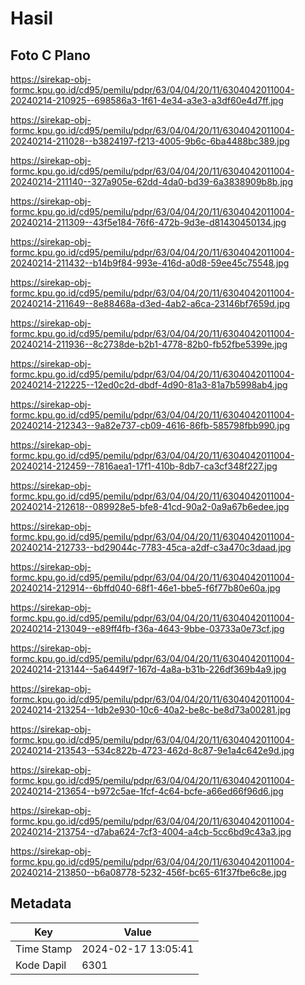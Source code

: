 # Hasil

## Foto C Plano

https://sirekap-obj-formc.kpu.go.id/cd95/pemilu/pdpr/63/04/04/20/11/6304042011004-20240214-210925--698586a3-1f61-4e34-a3e3-a3df60e4d7ff.jpg

https://sirekap-obj-formc.kpu.go.id/cd95/pemilu/pdpr/63/04/04/20/11/6304042011004-20240214-211028--b3824197-f213-4005-9b6c-6ba4488bc389.jpg

https://sirekap-obj-formc.kpu.go.id/cd95/pemilu/pdpr/63/04/04/20/11/6304042011004-20240214-211140--327a905e-62dd-4da0-bd39-6a3838909b8b.jpg

https://sirekap-obj-formc.kpu.go.id/cd95/pemilu/pdpr/63/04/04/20/11/6304042011004-20240214-211309--43f5e184-76f6-472b-9d3e-d81430450134.jpg

https://sirekap-obj-formc.kpu.go.id/cd95/pemilu/pdpr/63/04/04/20/11/6304042011004-20240214-211432--b14b9f84-993e-416d-a0d8-59ee45c75548.jpg

https://sirekap-obj-formc.kpu.go.id/cd95/pemilu/pdpr/63/04/04/20/11/6304042011004-20240214-211649--8e88468a-d3ed-4ab2-a6ca-23146bf7659d.jpg

https://sirekap-obj-formc.kpu.go.id/cd95/pemilu/pdpr/63/04/04/20/11/6304042011004-20240214-211936--8c2738de-b2b1-4778-82b0-fb52fbe5399e.jpg

https://sirekap-obj-formc.kpu.go.id/cd95/pemilu/pdpr/63/04/04/20/11/6304042011004-20240214-212225--12ed0c2d-dbdf-4d90-81a3-81a7b5998ab4.jpg

https://sirekap-obj-formc.kpu.go.id/cd95/pemilu/pdpr/63/04/04/20/11/6304042011004-20240214-212343--9a82e737-cb09-4616-86fb-585798fbb990.jpg

https://sirekap-obj-formc.kpu.go.id/cd95/pemilu/pdpr/63/04/04/20/11/6304042011004-20240214-212459--7816aea1-17f1-410b-8db7-ca3cf348f227.jpg

https://sirekap-obj-formc.kpu.go.id/cd95/pemilu/pdpr/63/04/04/20/11/6304042011004-20240214-212618--089928e5-bfe8-41cd-90a2-0a9a67b6edee.jpg

https://sirekap-obj-formc.kpu.go.id/cd95/pemilu/pdpr/63/04/04/20/11/6304042011004-20240214-212733--bd29044c-7783-45ca-a2df-c3a470c3daad.jpg

https://sirekap-obj-formc.kpu.go.id/cd95/pemilu/pdpr/63/04/04/20/11/6304042011004-20240214-212914--6bffd040-68f1-46e1-bbe5-f6f77b80e60a.jpg

https://sirekap-obj-formc.kpu.go.id/cd95/pemilu/pdpr/63/04/04/20/11/6304042011004-20240214-213049--e89ff4fb-f36a-4643-9bbe-03733a0e73cf.jpg

https://sirekap-obj-formc.kpu.go.id/cd95/pemilu/pdpr/63/04/04/20/11/6304042011004-20240214-213144--5a6449f7-167d-4a8a-b31b-226df369b4a9.jpg

https://sirekap-obj-formc.kpu.go.id/cd95/pemilu/pdpr/63/04/04/20/11/6304042011004-20240214-213254--1db2e930-10c6-40a2-be8c-be8d73a00281.jpg

https://sirekap-obj-formc.kpu.go.id/cd95/pemilu/pdpr/63/04/04/20/11/6304042011004-20240214-213543--534c822b-4723-462d-8c87-9e1a4c642e9d.jpg

https://sirekap-obj-formc.kpu.go.id/cd95/pemilu/pdpr/63/04/04/20/11/6304042011004-20240214-213654--b972c5ae-1fcf-4c64-bcfe-a66ed66f96d6.jpg

https://sirekap-obj-formc.kpu.go.id/cd95/pemilu/pdpr/63/04/04/20/11/6304042011004-20240214-213754--d7aba624-7cf3-4004-a4cb-5cc6bd9c43a3.jpg

https://sirekap-obj-formc.kpu.go.id/cd95/pemilu/pdpr/63/04/04/20/11/6304042011004-20240214-213850--b6a08778-5232-456f-bc65-61f37fbe6c8e.jpg


## Metadata

| Key        | Value               |
| ---------- | ------------------- |
| Time Stamp | 2024-02-17 13:05:41 |
| Kode Dapil | 6301                |



